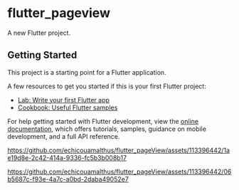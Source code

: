 # flutter_pageview

A new Flutter project.

## Getting Started

This project is a starting point for a Flutter application.

A few resources to get you started if this is your first Flutter project:

- [Lab: Write your first Flutter app](https://docs.flutter.dev/get-started/codelab)
- [Cookbook: Useful Flutter samples](https://docs.flutter.dev/cookbook)

For help getting started with Flutter development, view the
[online documentation](https://docs.flutter.dev/), which offers tutorials,
samples, guidance on mobile development, and a full API reference.

https://github.com/echicouamalthus/flutter_pageView/assets/113396442/1ae19d8e-2c42-414a-9336-fc5b3b008b17

https://github.com/echicouamalthus/flutter_pageView/assets/113396442/06b5687c-f93e-4a7c-a0bd-2daba49052e7
